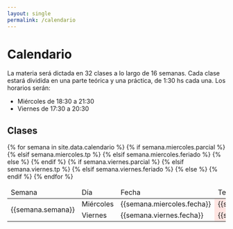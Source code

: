 ```yaml
---
layout: single
permalink: /calendario
---
```


Calendario
==========

La materia será dictada en 32 clases a lo largo de 16 semanas.
Cada clase estará dividida en una parte teórica y una práctica, de 1:30 hs cada una. Los horarios serán:

* Miércoles de 18:30 a 21:30
* Viernes de 17:30 a 20:30

## Clases

<table class="tg">
<thead>
  <tr>
    <td class="tg-0lax">Semana</td>
    <td class="tg-0lax">Día</td>
    <td class="tg-0lax">Fecha</td>
    <td class="tg-0lax">Teórica</td>
    <td class="tg-0lax">Práctica</td>
  </tr>
</thead>
<tbody>
  {% for semana in site.data.calendario %}
  <tr>
    <td class="tg-0lax" rowspan="2">{{semana.semana}}</td>
    <td class="tg-0lax">Miércoles</td>
    {% if semana.miercoles.parcial %}
      <td class="tg-0lax">{{semana.miercoles.fecha}}</td>
      <td class="tg-0lax" style="background-color:MistyRose;" colspan="2">{{semana.miercoles.parcial}}</td>
    {% elsif semana.miercoles.tp %}
      <td class="tg-0lax">{{semana.miercoles.fecha}}</td>
      <td class="tg-0lax" style="background-color:Ivory;" colspan="2">{{semana.miercoles.tp}}</td>
    {% elsif semana.miercoles.feriado %}
      <td class="tg-0lax">{{semana.miercoles.fecha}}</td>
      <td class="tg-0lax" style="background-color:LightGray;" colspan="2">Feriado</td>
    {% else %}
      <td class="tg-0lax">{{semana.miercoles.fecha}}</td>
      <td class="tg-0lax" style="background-color:AliceBlue;">{{semana.miercoles.teorica}}</td>
      <td class="tg-0lax" style="background-color:MintCream;">{{semana.miercoles.practica}}</td>
    {% endif %}
  </tr>
  <tr>
    <td class="tg-0lax">Viernes</td>
    {% if semana.viernes.parcial %}
      <td class="tg-0lax">{{semana.viernes.fecha}}</td>
      <td class="tg-0lax" style="background-color:MistyRose;" colspan="2">{{semana.viernes.parcial}}</td>
    {% elsif semana.viernes.tp %}
      <td class="tg-0lax">{{semana.viernes.fecha}}</td>
      <td class="tg-0lax" style="background-color:Ivory;" colspan="2">{{semana.viernes.tp}}</td>
    {% elsif semana.viernes.feriado %}
      <td class="tg-0lax">{{semana.viernes.fecha}}</td>
      <td class="tg-0lax" style="background-color:LightGray;" colspan="2">Feriado</td>
    {% else %}
      <td class="tg-0lax">{{semana.viernes.fecha}}</td>
      <td class="tg-0lax" style="background-color:AliceBlue;">{{semana.viernes.teorica}}</td>
      <td class="tg-0lax" style="background-color:MintCream;">{{semana.viernes.practica}}</td>
    {% endif %}
  </tr>
  {% endfor %}
</tbody>
</table>
